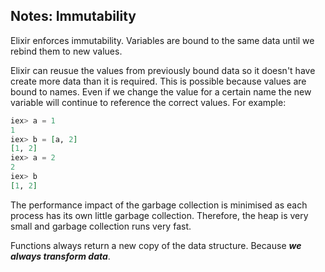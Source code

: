 ## Notes: Immutability

Elixir enforces immutability. Variables are bound to the same data until we rebind them to new values.

Elixir can reusue the values from previously bound data so it doesn't have create more data than it is required. This is possible because values are bound to names. Even if we change the value for a certain name the new variable will continue to reference the correct values. For example:

```elixir
iex> a = 1
1
iex> b = [a, 2]
[1, 2]
iex> a = 2
2
iex> b
[1, 2]
```

The performance impact of the garbage collection is minimised as each process has its own little garbage collection. Therefore, the heap is very small and garbage collection runs very fast.

Functions always return a new copy of the data structure. Because ***we always transform data***.